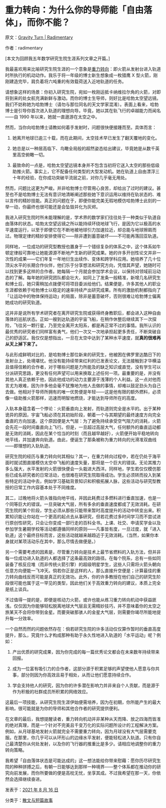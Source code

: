 # 重力转向：为什么你的导师能「自由落体」，而你不能？

原文：[Gravity Turn | Radimentary](https://radimentary.wordpress.com/2021/08/16/gravity-turn/)

作者：radimentary

[本文为回顾我五年数学研究生院生涯系列文章之开篇。]

我最喜欢用来比喻研究生院生涯的一个意象是[重力转向](https://wiki.kerbalspaceprogram.com/wiki/Gravity_turn)：即火箭从发射台进入轨道时所执行的机动动作。我乐于将一年级的博士新生想象成一枚猎鹰 X 型火箭，刚刚建造完毕，肩负着将六吨重的有效载荷送入近地轨道的任务。

请想象这样的场景：你初入研究生院，宛如一枚刚运抵卡纳维拉尔角的火箭，对即将到来的处女航充满新鲜与激动。而你的博士生导师，则好比是哈勃太空望远镜。我们不妨称她为哈勃博士（请勿与那位同名的天文学家混淆）。表面上看来，哈勃博士是引导你首次进入轨道的理想向导。毕竟，她以其在轨飞行的卓越能力而闻名——自 1990 年以来，她就一直遨游在太空之中。

然而，当你向哈勃博士请教如何着手发射时，问题很快便接踵而至。具体而言：

1.  她离开地球已逾三十载，而在此期间，太空技术早已发生了翻天覆地的变化。

2.  她总是以一种居高临下、鸟瞰全局般的超然姿态给出建议，毕竟她是从数千英里高空俯瞰一切。

3.  最致命的一点是，哈勃太空望远镜本身并不包含当初将它送入太空的那些低级助推火箭。事实上，它不配备任何类型的大型发动机。她在轨道上自由漂浮三十年的经验，在你成功突破平流层之前，对你几乎毫无用处。

然而，问题比这更为严峻。并非哈勃博士尽管用心良苦，却给出了过时的建议。甚至也不是哈勃博士无法有意识地清晰阐述那些她下意识运用以维持在轨状态的、难以言传的精妙技能。真正的问题在于，即便你能完美无瑕地模仿哈勃博士此刻的一举一动，你最终也很可能还是会坠毁并化为灰烬。

我进入研究生院时所未能理解的是，学术界的数学家们往往处于一种类似于轨道自由落体的状态。哈勃太空望远镜之所以能持续环绕地球飞行，是因为它以极高的水平速度运行，以至于即便它在不断地被地球引力加速拉近，却总能与地球擦肩而过。物理定律的精妙安排使得它——除非遭到蓄意破坏——不可能再落回亚轨道。

同样地，一位成功的研究型教授也置身于一个错综复杂的体系之中，这个体系如牛顿定律般可靠地让她能源源不断地产生新的研究成果。她的许多开创性论文并非一次性的成果——它们年复一年地衍生出续作、变体和跨学科应用。她培养了几十位顶尖水平的长期合作伙伴，他们乐于分享想法和研究方向，凭借其声望，她随时可以找到更多这样的合作者。她每隔一个月就会参加学术会议，以保持对领域前沿动态的了解。每年她的研究团队都会壮大，如同上了发条一般精准，新增几名研究生和博士后，她只需稍加点拨便可将项目委派给他们。结果便是，许多其他人的职业生涯都依赖于哈勃博士以稳定的速率持续产出研究成果。所有的激励机制都指向了「让运动中的物体保持运动」的局面，除非是蓄意破坏，否则很难让哈勃博士偏离她成功的研究轨道。

这并非是说所有学术研究者在离开研究生院或获得终身教职后，都会进入这种自由落体的巡航状态。正如一艘到达轨道的宇宙飞船，在稍作休整后继续其下一次探险，飞往另一颗行星，乃至完全离开太阳系，都是再正常不过的事情。我所认识的最优秀的研究者们同样富有勇气，他们一次又一次地承担起更多责任，不断突破自己的舒适区。我仅仅是想指出，一旦在太空中达到了某种水平速度，就**真的很难再从天上掉下来了。**

与此形成鲜明对比的，是哈勃博士那位新来的研究生，他被困在佛罗里达酷日下的发射台上，处境堪忧。他没有能持续带来红利的已发表论文，无法接触到才华横溢且值得信赖的合作者，对于哪些问题是力所能及的缺乏知识或直觉，没有学生可以分派研究思路，更没有任何声望可以用来换取上述任何一项。最重要的是，并没有其他人真正依赖于他，因此他成功的动力主要源于浅薄的个人利益。这一点对他而言尤为艰难，因为许多他会毫不犹豫地为他人去做的事情，却难以鼓足劲头为自己去做。他相对于导师所拥有的唯一优势便是年轻——这是他有限的额外燃料，必须像一级助推火箭那样，迅速而明智地燃烧，才能达到导师所在的高度。

入轨本身蕴含着一个悖论：火箭垂直向上发射，而轨道则完全是水平的。出于某种诡异的原因，宇宙飞船必须在其初始阶段，朝着一个与其期望的最终速度方向完全垂直的方向加速。这个原因便是大气层：为了避免持续承受空气阻力的消耗，火箭会先花一段时间垂直向上飞行。但是，一旦超过高层大气，任何额外的垂直运动都是无效的消耗，因此在某个恰当的时刻（而且越早越好），火箭便开始平稳地转向地平线，并加速奔向轨道。由此，便诞生了那条被称为重力转向的光滑准双曲线——即理想的入轨轨迹。

研究生院的经历与重力转向何其相似？其一，在重力转向过程中，若在仍处于海平面时就试图直接模仿太空中飞船的速度矢量，那将是一个巨大的错误。无论其推力多么强大，水平发射的火箭很快便会一头栽进大西洋。同样地，学生若仅仅模仿那些已成名研究者的日常活动，也很难在研究生院取得成功。学生必须转而投入到某些特定的活动中去，例如学习基础背景知识和积极拓展人脉，这些活动与研究型教授的日常工作内容基本处于不同维度。

其二，过晚地将火箭头锥指向地平线，并因此耗费过多燃料进行垂直加速，也是一个同等巨大的错误。一旦突破大气层，所有多余的垂直速度都成了无效消耗。在研究生院的某个阶段，学生必须从那些只能带来暂时高度提升的活动中转变出来。积累知识能让你站在一个更高的起点去从事研究，但若花费过多时间学习而不尝试进行原创性研究，只会让你变成一部行走的百科全书。上课、社交、申请奖学金以及参加学生暑期学校等活动都遵循同样的原则——凡事皆有度，一旦过度，就「进入轨道」这个最终目标而言，这些活动就越来越趋近于无效消耗。（当然，如果你本身就对某项活动乐在其中，那么尽情去做便是。）

另一个需要考虑的因素是，尽管重力转向是技术上最节省燃料的入轨方法，但并非每一位成功进入轨道的人都选择了这条最高效的路径。在每个院系，总有一些如同装备了核反应堆（而非传统火箭引擎）的超级明星学生，这些人只需将火箭头朝向任意方向便能一飞冲天。倘若你正是这样的人，那么直接升空便是；计算最佳的重力转向曲线反而可能是真正的无效功。此外，你的许多教授在他们自己的研究生阶段很可能也属于这一罕见的类型，因此他们关于高效重力转向的建议，本质上完全是纸上谈兵。

不过值得一提的是，即便是核动力火箭，或许也能从练习重力转向机动中获益匪浅。仅仅因为你能够轻松脱离地球大气层且无需精妙技巧，并不意味着你的太空之旅某天不会将你带到金星。而要突破那骇人的金星大气层，则需要你竭尽所能地提升每一分效率。

一个自然而然的问题依然存在：倘若研究生院的许多活动仅仅算作暂时的垂直高度提升，那么，究竟什么才构成那种有助于永久性地进入轨道的「水平运动」呢？例如：

1.  产出优质的研究成果，因为你完成的每一篇优秀论文都会在未来数年持续带来回报。

2.  成为一位富有吸引力的合作者，这部分源于积累足够的声望使他人愿意与你共事，部分则因为你高效且易于相处，从而让他们愿意持续合作。

3.  学会支持他人的研究，因为你的许多潜在影响力并非来自个人贡献，而是源于作为积极的社群成员所积累的网络效应。

这最后一项技能，从研究生院生涯伊始便需培养，因为在初期，你所能产生的最大影响，很可能就是为你的导师和其他合作者的研究提供便利。

在文章的最后，我想提醒读者，重力转向机动并非某种从天而降、放之四海而皆准的绝对真理，而是一个针对不完美且千变万化的实际问题所设计的工程解决方案。例如，从月球基地发射火箭就完全不需要重力转向，因为月球没有大气层需要克服。在那里，你几乎可以从环形山的边缘水平发射，便能轻松进入轨道。只有你自己最清楚你从何处发射，以及你的飞行器的推重比是多少。请相应地调整你的重力转向策略。

我希望「自由落体状态是可能达成的」这一想法能给你带来慰藉：愿你历尽研究生院的种种拼搏之后，有朝一日能够达到那样一种境界——整个体系都在推动你的研究向前发展，而你所要做的便是高枕无忧，坐享其成。不过我希望在那一天，你依然会选择继续奋进。

发表于：[2021 年 8 月 16 日](https://radimentary.wordpress.com/2021/08/16/)

分类于：[散文与短篇故事](https://radimentary.wordpress.com/category/essays-and-short-stories/)